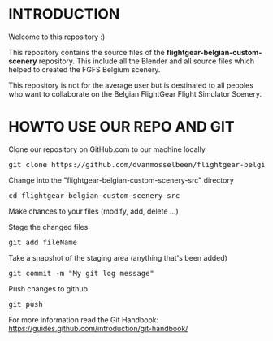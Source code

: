 # INTRODUCTION
Welcome to this repository :)

This repository contains the source files of the **flightgear-belgian-custom-scenery** repository. This include all the Blender and all source files which helped to created the FGFS Belgium scenery.

This repository is not for the average user but is destinated to all peoples who want to collaborate on the Belgian FlightGear Flight Simulator Scenery.

# HOWTO USE OUR REPO AND GIT

Clone our repository on GitHub.com to our machine locally
<pre>git clone https://github.com/dvanmosselbeen/flightgear-belgian-custom-scenery-src.git</pre>

Change into the "flightgear-belgian-custom-scenery-src" directory
<pre>cd flightgear-belgian-custom-scenery-src</pre>

Make chances to your files (modify, add, delete ...)

Stage the changed files
<pre>git add fileName</pre>

Take a snapshot of the staging area (anything that's been added)
<pre>git commit -m "My git log message"</pre>

Push changes to github
<pre>git push</pre>

For more information read the Git Handbook: https://guides.github.com/introduction/git-handbook/
